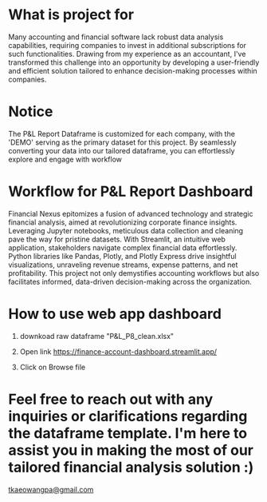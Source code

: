 # What is project for

Many accounting and financial software lack robust data analysis capabilities, requiring companies to invest in additional subscriptions for such functionalities. Drawing from my experience as an accountant, I've transformed this challenge into an opportunity by developing a user-friendly and efficient solution tailored to enhance decision-making processes within companies.

# Notice

The P&L Report Dataframe is customized for each company, with the 'DEMO' serving as the primary dataset for this project. By seamlessly converting your data into our tailored dataframe, you can effortlessly explore and engage with workflow


# Workflow for P&L Report Dashboard 

Financial Nexus epitomizes a fusion of advanced technology and strategic financial analysis, aimed at revolutionizing corporate finance insights. Leveraging Jupyter notebooks, meticulous data collection and cleaning pave the way for pristine datasets. With Streamlit, an intuitive web application, stakeholders navigate complex financial data effortlessly. Python libraries like Pandas, Plotly, and Plotly Express drive insightful visualizations, unraveling revenue streams, expense patterns, and net profitability. This project not only demystifies accounting workflows but also facilitates informed, data-driven decision-making across the organization.



# How to use web app dashboard 

1. downkoad raw dataframe "P&L_P8_clean.xlsx"

2. Open link  https://finance-account-dashboard.streamlit.app/

3. Click on Browse file 


# Feel free to reach out with any inquiries or clarifications regarding the dataframe template. I'm here to assist you in making the most of our tailored financial analysis solution :)

tkaeowangpa@gmail.com
